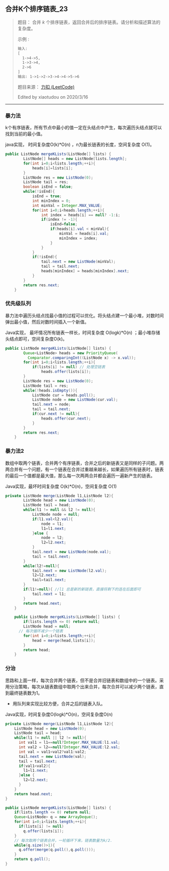 ## 合并K个排序链表_23

> 题目：
> 合并 *k* 个排序链表，返回合并后的排序链表。请分析和描述算法的复杂度。
>
> 示例 :
>
> ```txt
> 输入:
> [
>   1->4->5,
>   1->3->4,
>   2->6
> ]
> 输出: 1->1->2->3->4->4->5->6
> ```
>
> 题目来源： [力扣 (LeetCode)](https://leetcode-cn.com/problems/merge-k-sorted-lists/)
>
> Edited by xiaotudou on 2020/3/16

----

### 暴力法

k个有序链表，所有节点中最小的值一定在头结点中产生，每次遍历头结点就可以找到当前的最小值。

java实现， 时间复杂度O(k)*O(n) ，n为最长链表的长度，空间复杂度 O(1)。

```java
public ListNode mergeKLists(ListNode[] lists) {
        ListNode[] heads = new ListNode[lists.length];
        for(int i=0;i<lists.length;++i){
            heads[i]=lists[i];
        }
        ListNode res = new ListNode(0);
        ListNode tail = res;
        boolean isEnd = false;
        while(!isEnd){
            isEnd = true;
            int minIndex = 0;
            int minVal = Integer.MAX_VALUE;
            for(int i=0;i<heads.length;++i){
                int index = heads[i] == null? -1:i;
                if(index != -1){
                    isEnd=false;
                    if(heads[i].val < minVal){
                        minVal = heads[i].val;
                        minIndex = index;
                    }
                }
            }
            if(!isEnd){
                tail.next = new ListNode(minVal);
                tail = tail.next;
                heads[minIndex] = heads[minIndex].next;
            }
        }
        return res.next;
    }
```

### 优先级队列

暴力法中遍历头结点找最小值的过程可以优化。将头结点建一个最小堆，对数时间弹出最小值，然后对数时间插入一个新值。

Java实现， 最坏情况所有链表一样长，时间复杂度 O(logk)*O(n) ；最小堆存储头结点即可，空间复杂度O(k)。

```java
public ListNode mergeKLists(ListNode[] lists) {
        Queue<ListNode> heads = new PriorityQueue(
          Comparator.comparingInt((ListNode x) -> x.val));
        for(int i=0;i<lists.length;++i){
            if(lists[i] != null) // 处理空链表
                heads.offer(lists[i]);
        }
        ListNode res = new ListNode(0);
        ListNode tail = res;
        while(!heads.isEmpty()){
            ListNode cur = heads.poll();
            ListNode node = new ListNode(cur.val);
            tail.next = node;
            tail = tail.next;
            if(cur.next != null){
                heads.offer(cur.next);
            }
        }
        return res.next;
    }
```

### 暴力法2

数组中取两个链表，合并两个有序链表，合并之后的新链表又是同样的子问题。两两合并有一个问题，有一个链表在合并过重越来越长，如果遍历所有链表时，链表的最后一个值都是最大值，那么每一次两两合并都会遍历一遍新产生的链表。

Java实现，最坏时间复杂度 O(k)*O(n)，空间复杂度 O(1)

```java
private ListNode merge(ListNode l1,ListNode l2){
        ListNode head = new ListNode(0);
        ListNode tail = head;
        while(l1 != null && l2 != null){
            ListNode node = null;
            if(l1.val<l2.val){
                node = l1;
                l1=l1.next;
            }else {
                node = l2;
                l2=l2.next;
            }
            tail.next = new ListNode(node.val);
            tail = tail.next;
        }
        while(l2!=null){
            tail.next = new ListNode(l2.val);
            l2=l2.next;
            tail=tail.next;
        }
        if(l1!=null){ //l1 总是新的新链表，直接将剩下的连在后面即可
            tail.next = l1;
        }
        return head.next;
    }

    public ListNode mergeKLists(ListNode[] lists) {
        if(lists.length <= 0) return null;
        ListNode head = null;
      // 每次循环减少一个链表
        for(int i=0;i<lists.length;++i){
            head = merge(head,lists[i]);
        }
        return head;
    }
```

### 分治

思路和上面一样，每次合并两个链表，但不是合并旧链表和数组中的一个链表。采用分治策略，每次从链表数组中取两个出来合并，每次合并可以减少两个链表，直到最终链表数为1。

- 用队列来实现比较方便，合并之后的链表入队。

Java实现，时间复杂度O(logk)*O(n)，空间复杂度O(n)

```java
private ListNode merge(ListNode l1,ListNode l2){
    ListNode head = new ListNode(0);
    ListNode tail = head;
    while(l1 != null || l2 != null){
      int val1 = l1==null?Integer.MAX_VALUE:l1.val;
      int val2 = l2==null?Integer.MAX_VALUE:l2.val;
      int val = val1<val2?val1:val2;
      tail.next = new ListNode(val);
      tail = tail.next;
      if(val1<val2){
        l1=l1.next;
      }else {
        l2=l2.next;
      }   
    }
    return head.next;
}

public ListNode mergeKLists(ListNode[] lists) {
    if(lists.length <= 0) return null;
    Queue<ListNode> q = new ArrayDeque();
    for(int i=0;i<lists.length;++i){
      if(lists[i] != null)
        q.offer(lists[i]);
    }
    // 每次取两个链表合并，一轮循环下来，链表数量为k/2.
    while(q.size()>1){
      q.offer(merge(q.poll(),q.poll())); 
    }
    return q.poll();
}
```

